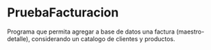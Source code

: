 # PruebaFacturacion
Programa que permita agregar a base de datos una factura (maestro-detalle), considerando un catalogo de clientes y productos.
